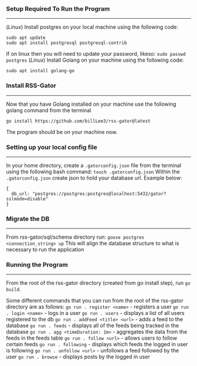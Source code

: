 ### Setup Required To Run the Program
---
(*Linux*) 
Install postgres on your local machine using the following code:
```
sudo apt update
sudo apt install postgresql postgresql-contrib
```
If on linux then you will need to update your password, likeso:
`sudo passwd postgres`
(*Linux*) 
Install Golang on your machine using the following code:
```
sudo apt install golang-go
```
### Install RSS-Gator
---
Now that you have Golang installed on your machine use the following golang command from the terminal
```
go install https://github.com/billLee3/rss-gator@latest
```
The program should be on your machine now. 

### Setting up your local config file
---
In your home directory, create a `.gatorconfig.json` file from the terminal using the following bash command:
`touch .gatorconfig.json`
Within the `.gatorconfig.json` create json to hold your database url. Example below:
```
{
  db_url: "postgres://postgres:postgres@localhost:5432/gator?sslmode=disable"
}
```
### Migrate the DB
---
From rss-gator/sql/schema directory run:
`goose postgres <connection_string> up`
This will align the database structure to what is necessary to run the application
### Running the Program
---
From the root of the rss-gator directory (created from go install step), run `go build`.

Some different commands that you can run from the root of the rss-gator directory are as follows:
`go run . register <name>` - registers a user
`go run . login <name>` - logs in a user
`go run . users` - displays a list of all users registered to the db
`go run . addFeed <title> <url>` - adds a feed to the database
`go run . feeds` - displays all of the feeds being tracked in the database
`go run . agg <timeDuration: 1m>` - aggregates the data from the feeds in the feeds table
`go run . follow <url>` - allows users to follow certain feeds
`go run . following` - displays which feeds the logged in user is following
`go run . unfollow <url>` - unfollows a feed followed by the user
`go run . browse` - displays posts by the logged in user



